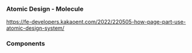 ### Atomic Design - Molecule

https://fe-developers.kakaoent.com/2022/220505-how-page-part-use-atomic-design-system/

### Components
